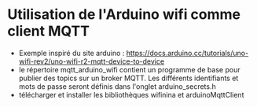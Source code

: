 # Utilisation de l'Arduino wifi comme client MQTT

* Exemple inspiré du site arduino : https://docs.arduino.cc/tutorials/uno-wifi-rev2/uno-wifi-r2-mqtt-device-to-device
* le répertoire mqtt_arduino_wifi contient un programme de base pour publier des topics sur un broker MQTT. Les différents identifiants et mots de passe seront définis dans l'onglet arduino_secrets.h
* télécharger et installer les bibliothèques wifinina et arduinoMqttClient

   